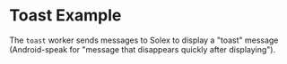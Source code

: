 # Toast Example

The `toast` worker sends messages to Solex to display a "toast" message (Android-speak for "message that disappears quickly after displaying").

